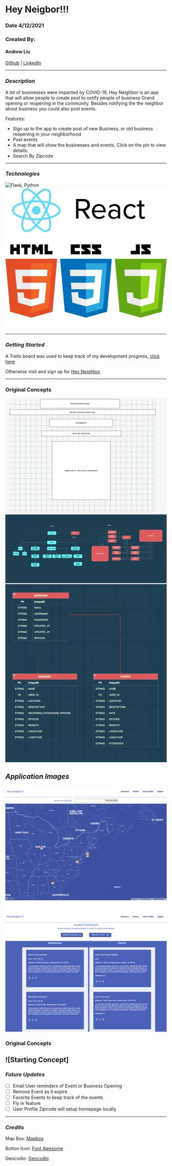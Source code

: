 # Hey Neigbor!!!


### Date 4/12/2021

### Created By:

#### Andrew Liu

[Github](https://github.com/andrewliu1988) | [LinkedIn](https://www.linkedin.com/in/andrewliu1988/)

---

### **_Description_**

A lot of businesses were impacted by COVID-19,  Hey Neighbor is an app that will allow people to create post to notify people of business Grand opening or reopening in the community. Besides notifying the the neighbor about business you could also post events. 


Features:

- Sign up to the app to create post of new Business, or old business reopening in your neighborhood
- Post events 
- A map that will show the businesses and events. Click on the pin to view details.
- Search By Zipcode 


---

### **_Technologies_**
![Flask, Python](https://camo.githubusercontent.com/b9dcc11876b0ac7f2a1190c620a9ec8a69b2936c153abbb1a158052c9ffd140e/68747470733a2f2f6d69726f2e6d656469756d2e636f6d2f6d61782f3634302f312a587a49524a47756a667141694f563245495167525f512e706e67)
![React](concepts/react-white-logo.png)
![HTML, CSS, JAVASCRIPT](concepts/Coding%20Icon.png)


---

### **_Getting Started_**

A Trello board was used to keep track of my development progress, [click here](https://trello.com/b/BRZsYPw4/p4)

Otherwise visit and sign up for [Hey Neighbor]()

---
### Original Concepts
![Starting Concept](concepts/Screen%20Shot%202021-04-12%20at%201.26.24%20PM.png)
![ERD](concepts/Screen%20Shot%202021-04-12%20at%201.26.44%20PM.png)
![Models](concepts/Screen%20Shot%202021-04-19%20at%2010.54.28%20AM.png)

## **_Application Images_**


![HOMEPAGE](concepts/Screen%20Shot%202021-04-19%20at%2011.01.28%20AM.png)
![USER_PROFILE](concepts/Screen%20Shot%202021-04-19%20at%2011.01.34%20AM.png)



### Original Concepts
![Starting Concept]
---

### **_Future Updates_**

- [ ] Email User reminders of Event or Business Opening
- [ ] Remove Event as it expire
- [ ] Favorite Events to keep track of the events
- [ ] Fly in feature 
- [ ] User Profile Zipcode will setup homepage locally

---

### **_Credits_**

Map Box: [Mapbox](https://visgl.github.io/react-map-gl/docs)

Button Icon: [Font Awesome](https://fontawesome.com/v4.7.0/icons/)

Geocodio: [Geocodio](https://www.geocod.io/)



